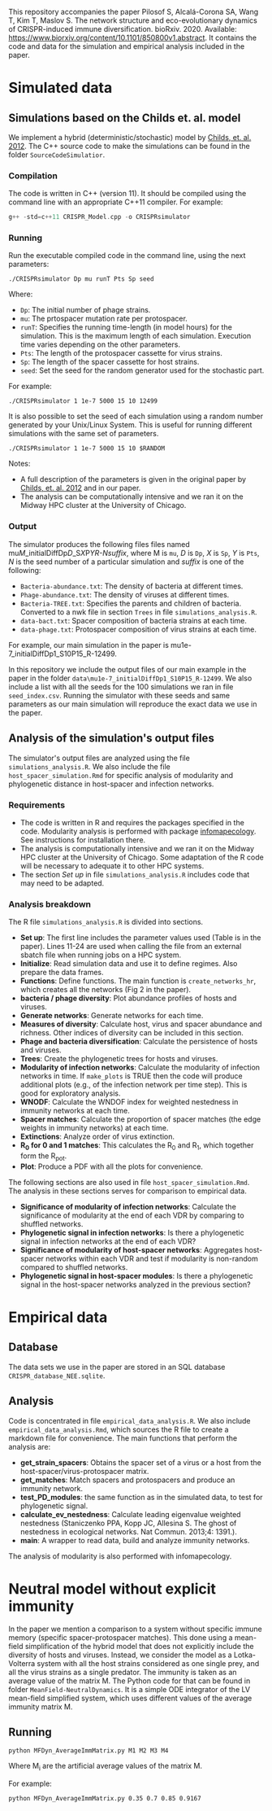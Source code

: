 This repository accompanies the paper Pilosof S, Alcalá-Corona SA, Wang T, Kim T, Maslov S. The network structure and eco-evolutionary dynamics of CRISPR-induced immune diversification. bioRxiv. 2020. Available: <https://www.biorxiv.org/content/10.1101/850800v1.abstract>. It contains the code and data for the simulation and empirical analysis included in the paper.

# Simulated data

## Simulations based on the Childs et. al. model

We implement a hybrid (deterministic/stochastic) model by [Childs, et. al. 2012](https://onlinelibrary.wiley.com/doi/abs/10.1111/j.1558-5646.2012.01595.x). The C++ source code to make the simulations can be found in the folder `SourceCodeSimulatior`.

### Compilation

The code is written in C++ (version 11). It should be compiled using the command line with an appropriate C++11 compiler. For example:

```C++
g++ -std=c++11 CRISPR_Model.cpp -o CRISPRsimulator
```

### Running

Run the executable compiled code in the command line, using the next parameters:

```
./CRISPRsimulator Dp mu runT Pts Sp seed 
```

Where:
* `Dp`: The initial number of phage strains.
* `mu`: The prtospacer mutation rate per protospacer.
* `runT`: Specifies the running time-length (in model hours) for the simulation. This is the maximum length of each simulation. Execution time varies depending on the other parameters.
* `Pts`: The length of the protospacer cassette for virus strains.
* `Sp`: The length of the spacer cassette for host strains.
* `seed`: Set the seed for the random generator used for the stochastic part.

For example:
```
./CRISPRsimulator 1 1e-7 5000 15 10 12499
```

It is also possible to set the seed of each simulation using a random number generated by your Unix/Linux System. This is useful for running different simulations with the same set of parameters.

```
./CRISPRsimulator 1 1e-7 5000 15 10 $RANDOM
```

Notes:

* A full  description of the parameters is given in the original paper by [Childs, et. al. 2012](https://onlinelibrary.wiley.com/doi/abs/10.1111/j.1558-5646.2012.01595.x) and in our paper.
* The analysis can be computationally intensive and we ran it on the Midway HPC cluster at the University of Chicago.

### Output

The simulator produces the following files files named mu*M*_initialDiffDp*D*_S*X*P*Y*_R-*N*_*suffix*, where M is `mu`, *D* is `Dp`, *X* is `Sp`, *Y* is `Pts`, *N* is the seed number of a particular simulation and *suffix* is one of the following:

* `Bacteria-abundance.txt`: The density of bacteria at different times.
* `Phage-abundance.txt`: The density of viruses at different times.
* `Bacteria-TREE.txt`: Specifies the parents and children of bacteria. Converted to a nwk file in section `Trees` in file `simulations_analysis.R`.
* `data-bact.txt`: Spacer composition of bacteria strains at each time.
* `data-phage.txt`: Protospacer composition of virus strains at each time.

For example, our main simulation in the paper is mu1e-7_initialDiffDp1_S10P15_R-12499.

In this repository we include the output files of our main example in the paper in the folder `data\mu1e-7_initialDiffDp1_S10P15_R-12499`. We also include a list with all the seeds for the 100 simulations we ran in file `seed_index.csv`. Running the simulator with these seeds and same parameters as our main simulation will reproduce the exact data we use in the paper.

## Analysis of the simulation's output files

The simulator's output files are analyzed using the file `simulations_analysis.R`. We also include the file `host_spacer_simulation.Rmd` for specific analysis of modularity and phylogenetic distance in host-spacer and infection networks.

### Requirements

* The code is written in R and requires the packages specified in the code. Modularity analysis is performed with package [infomapecology](https://github.com/Ecological-Complexity-Lab/infomap_ecology_package). See instructions for installation there.
* The analysis is computationally intensive and we ran it on the Midway HPC cluster at the University of Chicago. Some adaptation of the R code will be necessary to adequate it to other HPC systems.
* The section *Set up* in file `simulations_analysis.R` includes code that may need to be adapted.

### Analysis breakdown

The R file `simulations_analysis.R` is divided into sections.

* **Set up**: The first line includes the parameter values used (Table is in the paper). Lines 11-24 are used when calling the file from an external sbatch file when running jobs on a HPC system.
* **Initialize**: Read simulation data and use it to define regimes. Also prepare the data frames.
* **Functions**: Define functions. The main function is `create_networks_hr`, which creates all the networks (Fig 2 in the paper).
* **bacteria / phage diversity**: Plot abundance profiles of hosts and viruses.
* **Generate networks**: Generate networks for each time.
* **Measures of diversity**: Calculate host, virus and spacer abundance and richness. Other indices of diversity can be included in this section.
* **Phage and bacteria diversification**: Calculate the persistence of hosts and viruses.
* **Trees**: Create the phylogenetic trees for hosts and viruses.
* **Modularity of infection networks**: Calculate the modularity of infection networks in time. If `make_plots` is TRUE then the code will produce additional plots (e.g., of the infection network per time step). This is good for exploratory analysis.
* **WNODF**: Calculate the WNDOF index for weighted nestedness in immunity networks at each time.
* **Spacer matches**: Calculate the proportion of spacer matches (the edge weights in immunity networks) at each time.
* **Extinctions**: Analyze order of virus extinction.
* **R<sub>0</sub> for 0 and 1 matches**: This calculates the R<sub>0</sub> and R<sub>1</sub>, which together form the R<sub>pot</sub>.
* **Plot**: Produce a PDF with all the plots for convenience.

The following sections are also used in file `host_spacer_simulation.Rmd`. The analysis in these sections serves for comparison to empirical data.

* **Significance of modularity of infection networks**: Calculate the significance of modularity at the end of each VDR by comparing to shuffled networks.
* **Phylogenetic signal in infection networks**: Is there a phylogenetic signal in infection networks at the end of each VDR?
* **Significance of modularity of host-spacer networks**: Aggregates host-spacer networks within each VDR and test if modularity is non-random compared to shuffled networks.
* **Phylogenetic signal in host-spacer modules**: Is there a phylogenetic signal in the host-spacer networks analyzed in the previous section?

# Empirical data

## Database

The data sets we use in the paper are stored in an SQL database `CRISPR_database_NEE.sqlite`.

## Analysis

Code is concentrated in file `empirical_data_analysis.R`. We also include `empirical_data_analysis.Rmd`, which sources the R file to create a markdown file for convenience. The main functions that perform the analysis are:

* **get_strain_spacers**: Obtains the spacer set of a virus or a host from the host-spacer/virus-protospacer matrix.
* **get_matches**: Match spacers and protospacers and produce an immunity network.
* **test_PD_modules**: the same function as in the simulated data, to test for phylogenetic signal.
* **calculate_ev_nestedness**: Calculate leading eigenvalue weighted nestedness (Staniczenko PPA, Kopp JC, Allesina S. The ghost of nestedness in ecological networks. Nat Commun. 2013;4: 1391.).
* **main**: A wrapper to read data, build and analyze immunity networks.

The analysis of modularity is also performed with infomapecology.


# Neutral model without explicit immunity

In the paper we mention a comparison to a system without specific immune memory (specific spacer-protospacer matches). This done using a mean-field simplification of the hybrid model that does not explicitly include the diversity of hosts and viruses. Instead, we consider the model as a Lotka-Volterra system with all the host strains considered as one single prey, and all the virus strains as a single predator. The immunity is taken as an average value of the matrix M. The Python code for that can be found in folder `MeanField-NeutralDynamics`. It is a simple ODE integrator of the LV mean-field simplified system, which uses different values of the average immunity matrix M.

## Running

```
python MFDyn_AverageImmMatrix.py M1 M2 M3 M4
```

Where M<sub>i</sub> are the artificial average values of the matrix M.

For example:
```
python MFDyn_AverageImmMatrix.py 0.35 0.7 0.85 0.9167
```
